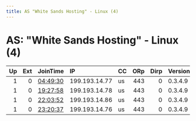 ```yaml
---
title: AS "White Sands Hosting" - Linux (4)
---
```


# AS: "White Sands Hosting" - Linux (4)

|   Up |   Ext | JoinTime                                                                                            | IP            | CC   |   ORp |   Dirp | Version   | Contact   | Nickname   |   eFamMembers |
|-----:|------:|:----------------------------------------------------------------------------------------------------|:--------------|:-----|------:|-------:|:----------|:----------|:-----------|--------------:|
|    1 |     0 | [04:49:30](https://metrics.torproject.org/rs.html#details/3AE2B703E859B469985AE0AAF8E37D82D85301A9) | 199.193.14.77 | us   |   443 |      0 | 0.3.4.9   | None      | Unnamed    |             1 |
|    1 |     0 | [19:27:58](https://metrics.torproject.org/rs.html#details/12C471D6C16CD5D79129FE7D85D4C16DC34FBDEB) | 199.193.14.78 | us   |   443 |      0 | 0.3.4.9   | None      | Unnamed    |             1 |
|    1 |     0 | [22:03:52](https://metrics.torproject.org/rs.html#details/35C2F2026AEE190168F3F0B6241BCF5A56ED3A9B) | 199.193.14.86 | us   |   443 |      0 | 0.3.4.9   | None      | Unnamed    |             1 |
|    1 |     0 | [23:20:37](https://metrics.torproject.org/rs.html#details/56256231BA09B19AE99E69E057D90E08B4075A56) | 199.193.14.76 | us   |   443 |      0 | 0.3.4.9   | None      | Unnamed    |             1 |
